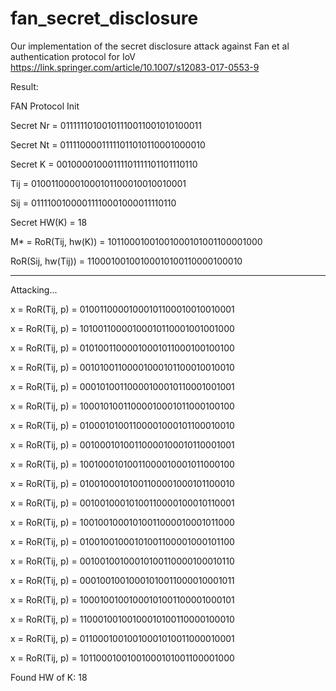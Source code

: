 # fan_secret_disclosure
Our implementation of the secret disclosure attack against Fan et al authentication protocol for IoV
https://link.springer.com/article/10.1007/s12083-017-0553-9

Result:

FAN Protocol Init

Secret Nr = 01111110100101110011001010100011

Secret Nt = 01111000011111011010110001000010

Secret K = 00100001000111101111101101110110

Tij = 01001100001000101100010010010001

Sij = 01111001000011110001000011110110

Secret HW(K) = 18

M* = RoR(Tij, hw(K)) = 10110001001001000101001100001000

RoR(Sij, hw(Tij)) = 11000100100100010100110000100010

--------
Attacking...

x = RoR(Tij, p) = 01001100001000101100010010010001

x = RoR(Tij, p) = 10100110000100010110001001001000

x = RoR(Tij, p) = 01010011000010001011000100100100

x = RoR(Tij, p) = 00101001100001000101100010010010

x = RoR(Tij, p) = 00010100110000100010110001001001

x = RoR(Tij, p) = 10001010011000010001011000100100

x = RoR(Tij, p) = 01000101001100001000101100010010

x = RoR(Tij, p) = 00100010100110000100010110001001

x = RoR(Tij, p) = 10010001010011000010001011000100

x = RoR(Tij, p) = 01001000101001100001000101100010

x = RoR(Tij, p) = 00100100010100110000100010110001

x = RoR(Tij, p) = 10010010001010011000010001011000

x = RoR(Tij, p) = 01001001000101001100001000101100

x = RoR(Tij, p) = 00100100100010100110000100010110

x = RoR(Tij, p) = 00010010010001010011000010001011

x = RoR(Tij, p) = 10001001001000101001100001000101

x = RoR(Tij, p) = 11000100100100010100110000100010

x = RoR(Tij, p) = 01100010010010001010011000010001

x = RoR(Tij, p) = 10110001001001000101001100001000

Found HW of K: 18
